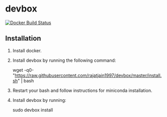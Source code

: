 # devbox

[![Docker Build Status](https://img.shields.io/docker/build/rajatjain1997/devbox.svg)](https://hub.docker.com/r/rajatjain1997/devbox)

## Installation

1. Install docker.
2. Install devbox by running the following command:

    wget -q0- "https://raw.githubusercontent.com/rajatjain1997/devbox/master/install.sh" | bash

3. Restart your bash and follow instructions for miniconda installation.
4. Install devbox by running:

    sudo devbox install